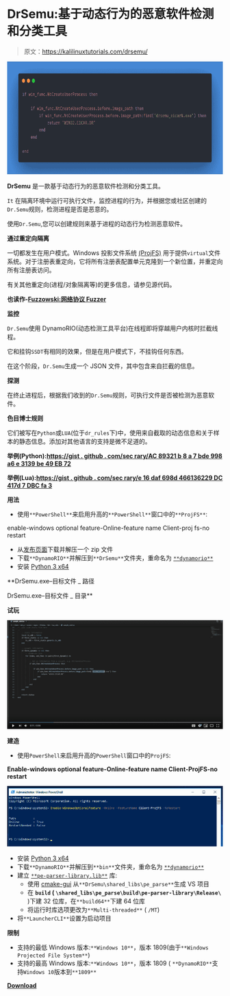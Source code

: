 # DrSemu:基于动态行为的恶意软件检测和分类工具

> 原文：<https://kalilinuxtutorials.com/drsemu/>

[![DrSemu : Malware Detection & Classification Tool Based on Dynamic Behavior](img/40604b0cb8baf3a6245d9a2cd0d50842.png "DrSemu : Malware Detection & Classification Tool Based on Dynamic Behavior")](https://1.bp.blogspot.com/-rA1Ale5KhaA/Xk1boOe_YAI/AAAAAAAAFBU/qX9_CAvci3g2yLXedky53GeuuBpMU5XTQCLcBGAsYHQ/s1600/Dr.png)

**DrSemu** 是一款基于动态行为的恶意软件检测和分类工具。

`It` 在隔离环境中运行可执行文件，监控进程的行为，并根据您或社区创建的`Dr.Semu`规则，检测进程是否是恶意的。

使用`Dr.Semu`,您可以创建规则来基于进程的动态行为检测恶意软件。

**通过重定向隔离**

一切都发生在用户模式。Windows 投影文件系统 [(ProjFS)](https://docs.microsoft.com/en-us/windows/win32/projfs/projected-file-system) 用于提供`virtual`文件系统。对于注册表重定向，它将所有注册表配置单元克隆到一个新位置，并重定向所有注册表访问。

有关其他重定向(进程/对象隔离等)的更多信息，请参见源代码。

**也读作-[Fuzzowski:网络协议 Fuzzer](https://kalilinuxtutorials.com/fuzzowski/)**

**监控**

`Dr.Semu`使用 DynamoRIO(动态检测工具平台)在线程即将穿越用户内核时拦截线程。

它和挂钩`SSDT`有相同的效果，但是在用户模式下，不挂钩任何东西。

在这个阶段，`Dr.Semu`生成一个 JSON 文件，其中包含来自拦截的信息。

**探测**

在终止进程后，根据我们收到的`Dr.Semu`规则，可执行文件是否被检测为恶意软件。

**色目博士规则**

它们被写在`Python`或`LUA`(位于`dr_rules`下)中，使用来自截取的动态信息和关于样本的静态信息。添加对其他语言的支持是微不足道的。

**举例(**Python**):[https://gist . github . com/sec rary/AC 89321 b 8 a 7 bde 998 a6 e 3139 be 49 EB 72](https://gist.github.com/secrary/ac89321b8a7bde998a6e3139be49eb72)**

**举例(**Lua**):[https://gist . github . com/sec rary/e 16 daf 698d 466136229 DC 417d 7 DBC fa 3](https://gist.github.com/secrary/e16daf698d466136229dc417d7dbcfa3)**

**用法**

*   使用`**PowerShell**`来启用升高的`**PowerShell**`窗口中的`**ProjFS**`:

enable-windows optional feature-Online-feature name Client-proj fs-no restart

*   从[发布页面](https://github.com/secrary/DrSemu/releases)下载并解压一个 zip 文件
*   下载`**DynamoRIO**`并解压到`**DrSemu**`文件夹，重命名为 [`**dynamorio**`](https://github.com/DynamoRIO/dynamorio/releases)
*   安装 [Python 3 x64](https://www.python.org/downloads/release/python-372/)

**DrSemu.exe–目标文件 _ 路径

DrSemu.exe–目标文件 _ 目录**

**试玩**

![](img/0040e057e1480c52a8b4aeebe29cdfed.png)

**建造**

*   使用`PowerShell`来启用升高的`PowerShell`窗口中的`ProjFS`:

**Enable-windows optional feature-Online-feature name Client-ProjFS-no restart**

![](img/a38e01e2f866220d08a7cf1af74c03bc.png)

*   安装 [Python 3 x64](https://www.python.org/downloads/release/python-372/)
*   下载`**DynamoRIO**`并解压到`**bin**`文件夹，重命名为 [`**dynamorio**`](https://github.com/DynamoRIO/dynamorio/releases)
*   建立 [`**pe-parser-library.lib**`](https://github.com/trailofbits/pe-parse) 库:
    *   使用 [cmake-gui](https://cmake.org/download/) 从`**DrSemu\shared_libs\pe_parse**`生成 VS 项目
    *   在 **`build` ( `\shared_libs\pe_parse\build\pe-parser-library\Release\`** )下建 32 位库，在`**build64**`下建 64 位库
    *   将运行时库选项更改为`**Multi-threaded**` ( `/MT`)
*   将`**LauncherCLI**`设置为启动项目

**限制**

*   支持的最低 Windows 版本:`**Windows 10**`，版本 1809(由于`**Windows Projected File System**`)
*   支持的最高 Windows 版本:`**Windows 10**`，版本 1809 ( `**DynamoRIO**`支持`Windows 10`版本到`**1809**`

[**Download**](https://github.com/secrary/DrSemu)